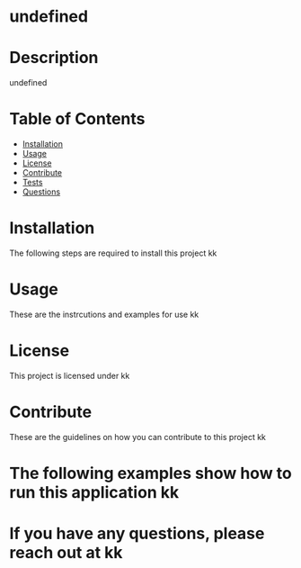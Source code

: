 # undefined

# Description 
undefined
# Table of Contents 
* [Installation](#installation)
* [Usage](#usage)
* [License](#license)
* [Contribute](#contribute)
* [Tests](#tests)
* [Questions](#questions)
# Installation 
The following steps are required to install this project kk
# Usage 
These are the instrcutions and examples for use kk
# License 
This project is licensed under kk
# Contribute 
These are the guidelines on how you can contribute to this project kk
# The following examples show how to run this application kk
# If you have any questions, please reach out at kk
